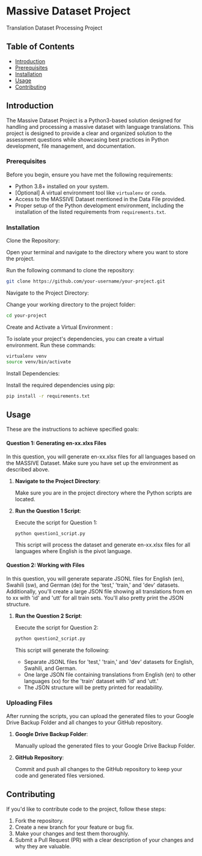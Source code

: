 # Massive Dataset Project

Translation Dataset Processing Project

## Table of Contents

- [Introduction](#introduction)
- [Prerequisites](#prerequisites)
- [Installation](#installation)
- [Usage](#usage)
- [Contributing](#contributing)


## Introduction

The Massive Dataset Project is a Python3-based solution designed for handling and processing a massive dataset with language translations. This project is designed to provide a clear and organized solution to the assessment questions while showcasing best practices in Python development, file management, and documentation.


### Prerequisites

Before you begin, ensure you have met the following requirements:

- Python 3.8+ installed on your system.
- [Optional] A virtual environment tool like `virtualenv` or `conda`.
- Access to the MASSIVE Dataset mentioned in the Data File provided.
- Proper setup of the Python development environment, including the installation of the listed requirements from `requirements.txt`.



### Installation

Clone the Repository:

Open your terminal and navigate to the directory where you want to store the project.

Run the following command to clone the repository:

```bash
git clone https://github.com/your-username/your-project.git
```

Navigate to the Project Directory:

Change your working directory to the project folder:

```bash
cd your-project
```
Create and Activate a Virtual Environment :

To isolate your project's dependencies, you can create a virtual environment. Run these commands:

```bash
virtualenv venv
source venv/bin/activate
```
Install Dependencies:

Install the required dependencies using pip:

```bash
pip install -r requirements.txt
```

## Usage

These are the instructions to achieve specified goals:

#### Question 1: Generating en-xx.xlxs Files

In this question, you will generate en-xx.xlsx files for all languages based on the MASSIVE Dataset. Make sure you have set up the environment as described above.

1. **Navigate to the Project Directory**:

   Make sure you are in the project directory where the Python scripts are located.

2. **Run the Question 1 Script**:

   Execute the script for Question 1:

   ```bash
   python question1_script.py
   ```

   This script will process the dataset and generate en-xx.xlsx files for all languages where English is the pivot language.

#### Question 2: Working with Files

In this question, you will generate separate JSONL files for English (en), Swahili (sw), and German (de) for the 'test,' 'train,' and 'dev' datasets. Additionally, you'll create a large JSON file showing all translations from en to xx with 'id' and 'utt' for all train sets. You'll also pretty print the JSON structure.

1. **Run the Question 2 Script**:

   Execute the script for Question 2:

   ```bash
   python question2_script.py
   ```

   This script will generate the following:

   - Separate JSONL files for 'test,' 'train,' and 'dev' datasets for English, Swahili, and German.
   - One large JSON file containing translations from English (en) to other languages (xx) for the 'train' dataset with 'id' and 'utt.'
   - The JSON structure will be pretty printed for readability.

### Uploading Files

After running the scripts, you can upload the generated files to your Google Drive Backup Folder and all changes to your GitHub repository.

1. **Google Drive Backup Folder**:

   Manually upload the generated files to your Google Drive Backup Folder.

2. **GitHub Repository**:

   Commit and push all changes to the GitHub repository to keep your code and generated files versioned.


## Contributing

If you'd like to contribute code to the project, follow these steps:

1. Fork the repository.
2. Create a new branch for your feature or bug fix.
3. Make your changes and test them thoroughly.
4. Submit a Pull Request (PR) with a clear description of your changes and why they are valuable.



